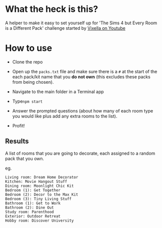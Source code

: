 # What the heck is this?

A helper to make it easy to set yourself up for 'The Sims 4 but Every Room is a Different Pack' challenge started by [Vixella on Youtube](https://www.youtube.com/watch?v=5YF_BjATDzA)


# How to use

- Clone the repo

- Open up the `packs.txt` file and make sure there is a `#` at the start of the each pack/kit name that you **do not own** (this excludes these packs from being chosen).

- Navigate to the main folder in a Terminal app

- Type`npm start`

- Answer the prompted questions (about how many of each room type you would like plus add any extra rooms to the list).

- Profit!


## Results

A list of rooms that you are going to decorate, each assigned to a random pack that you own.

eg.

````
Living room: Dream Home Decorator
Kitchen: Movie Hangout Stuff
Dining room: Moonlight Chic Kit
Bedroom (1): Get Together
Bedroom (2): Decor to the Max Kit
Bedroom (3): Tiny Living Stuff
Bathroom (1): Get to Work
Bathroom (2): Dine Out
Study room: Parenthood
Exterior: Outdoor Retreat
Hobby room: Discover University

````

